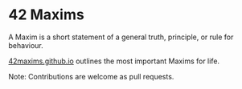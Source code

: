 # 42 Maxims

A Maxim is a short statement of a general truth, principle, or rule for behaviour.

[42maxims.github.io](https://2maxims.github.io) outlines the most important Maxims for life.


Note: Contributions are welcome as pull requests.
